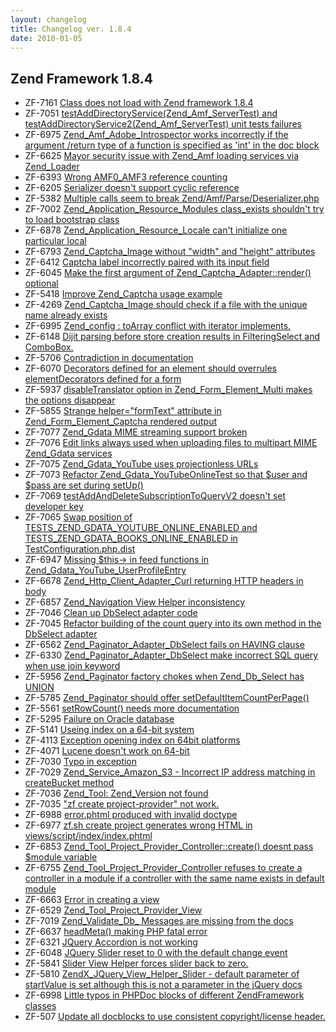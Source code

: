 ```yaml
---
layout: changelog
title: Changelog ver. 1.8.4
date: 2010-01-05
---
```


## Zend Framework 1.8.4

- ZF-7161	[Class does not load with Zend framework 1.8.4](/issue/browse/ZF-7161)
- ZF-7051	[testAddDirectoryService(Zend_Amf_ServerTest) and testAddDirectoryService2(Zend_Amf_ServerTest) unit tests failures](/issue/browse/ZF-7051)
- ZF-6975	[Zend_Amf_Adobe_Introspector  works incorrectly if the argument /return type of a function is specified as 'int' in the doc block ](/issue/browse/ZF-6975)
- ZF-6625	[Mayor security issue with Zend_Amf loading services via Zend_Loader](/issue/browse/ZF-6625)
- ZF-6393	[Wrong AMF0_AMF3 reference counting](/issue/browse/ZF-6393)
- ZF-6205	[Serializer doesn't support cyclic reference](/issue/browse/ZF-6205)
- ZF-5382	[Multiple calls seem to break Zend/Amf/Parse/Deserializer.php](/issue/browse/ZF-5382)
- ZF-7002	[Zend_Application_Resource_Modules class_exists shouldn't try to load bootstrap class](/issue/browse/ZF-7002)
- ZF-6878	[Zend_Application_Resource_Locale can't initialize one particular local](/issue/browse/ZF-6878)
- ZF-6793	[Zend_Captcha_Image without "width" and "height" attributes](/issue/browse/ZF-6793)
- ZF-6412	[Captcha label incorrectly paired with its input field](/issue/browse/ZF-6412)
- ZF-6045	[Make the first argument of Zend_Captcha_Adapter::render() optional](/issue/browse/ZF-6045)
- ZF-5418	[Improve Zend_Captcha usage example](/issue/browse/ZF-5418)
- ZF-4269	[Zend_Captcha_Image should check if a file with the unique name already exists](/issue/browse/ZF-4269)
- ZF-6995	[Zend_config : toArray conflict with iterator implements.](/issue/browse/ZF-6995)
- ZF-6148	[Dijit parsing before store creation results in FilteringSelect and ComboBox.](/issue/browse/ZF-6148)
- ZF-5706	[Contradiction in documentation](/issue/browse/ZF-5706)
- ZF-6070	[Decorators defined for an element should overrules elementDecorators defined for a form](/issue/browse/ZF-6070)
- ZF-5937	[disableTranslator option in Zend_Form_Element_Multi makes the options disappear](/issue/browse/ZF-5937)
- ZF-5855	[Strange helper="formText" attribute in Zend_Form_Element_Captcha rendered output](/issue/browse/ZF-5855)
- ZF-7077	[Zend_Gdata MIME streaming support broken](/issue/browse/ZF-7077)
- ZF-7076	[Edit links always used when uploading files to multipart MIME Zend_Gdata services](/issue/browse/ZF-7076)
- ZF-7075	[Zend_Gdata_YouTube uses projectionless URLs](/issue/browse/ZF-7075)
- ZF-7073	[Refactor Zend_Gdata_YouTubeOnlineTest so that $user and $pass are set during setUp()](/issue/browse/ZF-7073)
- ZF-7069	[testAddAndDeleteSubscriptionToQueryV2 doesn't set developer key](/issue/browse/ZF-7069)
- ZF-7065	[Swap position of TESTS_ZEND_GDATA_YOUTUBE_ONLINE_ENABLED and TESTS_ZEND_GDATA_BOOKS_ONLINE_ENABLED in TestConfiguration.php.dist](/issue/browse/ZF-7065)
- ZF-6947	[Missing $this-> in feed functions in Zend_Gdata_YouTube_UserProfileEntry](/issue/browse/ZF-6947)
- ZF-6678	[Zend_Http_Client_Adapter_Curl returning HTTP headers in body](/issue/browse/ZF-6678)
- ZF-6857	[Zend_Navigation View Helper inconsistency](/issue/browse/ZF-6857)
- ZF-7046	[Clean up DbSelect adapter code](/issue/browse/ZF-7046)
- ZF-7045	[Refactor building of the count query into its own method in the DbSelect adapter](/issue/browse/ZF-7045)
- ZF-6562	[Zend_Paginator_Adapter_DbSelect fails on HAVING clause](/issue/browse/ZF-6562)
- ZF-6330	[Zend_Paginator_Adapter_DbSelect make incorrect SQL query when use join keyword](/issue/browse/ZF-6330)
- ZF-5956	[Zend_Paginator factory chokes when Zend_Db_Select has UNION](/issue/browse/ZF-5956)
- ZF-5785	[Zend_Paginator should offer setDefaultItemCountPerPage()](/issue/browse/ZF-5785)
- ZF-5561	[setRowCount() needs more documentation](/issue/browse/ZF-5561)
- ZF-5295	[Failure on Oracle database](/issue/browse/ZF-5295)
- ZF-5141	[Useing index on a 64-bit system](/issue/browse/ZF-5141)
- ZF-4113	[Exception opening index on 64bit platforms](/issue/browse/ZF-4113)
- ZF-4071	[Lucene doesn't work on 64-bit ](/issue/browse/ZF-4071)
- ZF-7030	[Typo in exception](/issue/browse/ZF-7030)
- ZF-7029	[Zend_Service_Amazon_S3 - Incorrect IP address matching in createBucket method](/issue/browse/ZF-7029)
- ZF-7036	[Zend_Tool: Zend_Version not found](/issue/browse/ZF-7036)
- ZF-7035	["zf create project-provider" not work.](/issue/browse/ZF-7035)
- ZF-6988	[error.phtml produced with invalid doctype](/issue/browse/ZF-6988)
- ZF-6977	[ zf.sh create project generates wrong HTML in views/script/index/index.phtml](/issue/browse/ZF-6977)
- ZF-6853	[Zend_Tool_Project_Provider_Controller::create() doesnt pass $module variable](/issue/browse/ZF-6853)
- ZF-6755	[Zend_Tool_Project_Provider_Controller refuses to create a controller in a module if  a controller with the same name exists in default module](/issue/browse/ZF-6755)
- ZF-6663	[Error in creating a view](/issue/browse/ZF-6663)
- ZF-6529	[Zend_Tool_Project_Provider_View ](/issue/browse/ZF-6529)
- ZF-7019	[Zend_Validate_Db_ Messages are missing from the docs](/issue/browse/ZF-7019)
- ZF-6637	[headMeta() making PHP fatal error](/issue/browse/ZF-6637)
- ZF-6321	[JQuery Accordion is not working](/issue/browse/ZF-6321)
- ZF-6048	[JQuery Slider reset to 0 with the default change event](/issue/browse/ZF-6048)
- ZF-5841	[Slider View Helper forces slider back to zero.](/issue/browse/ZF-5841)
- ZF-5810	[ZendX_JQuery_View_Helper_Slider - default parameter of startValue is set although this is not a parameter in the jQuery docs](/issue/browse/ZF-5810)
- ZF-6998	[Little typos in PHPDoc blocks of different ZendFramework classes](/issue/browse/ZF-6998)
- ZF-507	[Update all docblocks to use consistent copyright/license header.](/issue/browse/ZF-507)
